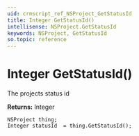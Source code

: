 ```yaml
---
uid: crmscript_ref_NSProject_GetStatusId
title: Integer GetStatusId()
intellisense: NSProject.GetStatusId
keywords: NSProject, GetStatusId
so.topic: reference
---
```


# Integer GetStatusId()

The projects status id

**Returns:** Integer

```crmscript
NSProject thing;
Integer statusId  = thing.GetStatusId();
```

